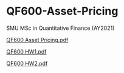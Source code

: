 # QF600-Asset-Pricing
SMU MSc in Quantitative Finance (AY2021)

[QF600 Asset Pricing.pdf](https://github.com/gabrielwoon/QF600-Asset-Pricing/files/7154804/QF600.Asset.Pricing.pdf)

[QF600 HW1.pdf](https://github.com/gabrielwoon/QF600-Asset-Pricing/files/7177195/QF600.HW1.pdf)

[QF600 HW2.pdf](https://github.com/gabrielwoon/QF600-Asset-Pricing/files/7195130/QF600.HW2.pdf)
